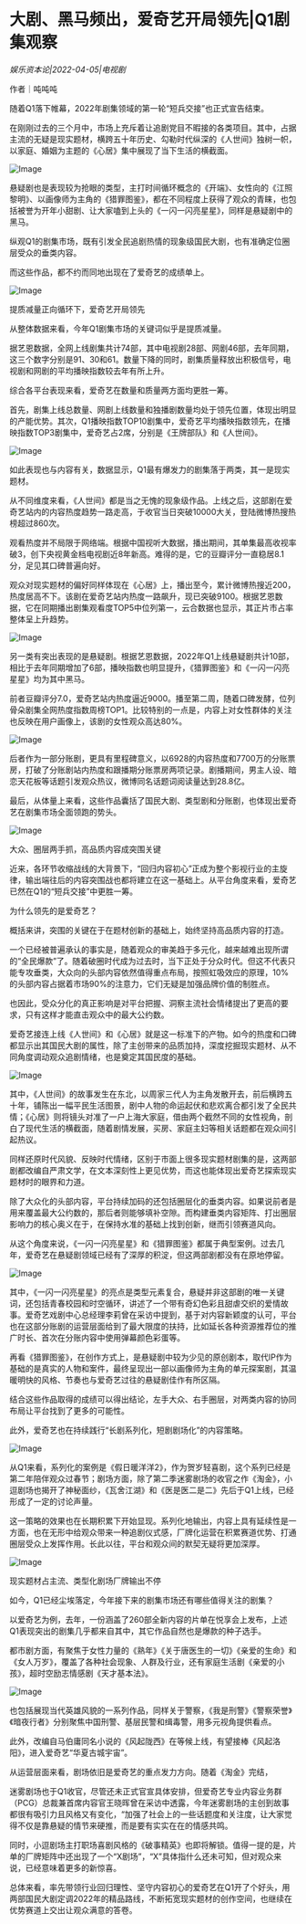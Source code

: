 # 大剧、黑马频出，爱奇艺开局领先|Q1剧集观察

*娱乐资本论|2022-04-05|电视剧*

作者｜吨吨吨

随着Q1落下帷幕，2022年剧集领域的第一轮“短兵交接”也正式宣告结束。

在刚刚过去的三个月中，市场上充斥着让追剧党目不暇接的各类项目。其中，占据主流的无疑是现实题材，横跨五十年历史、勾勒时代纵深的《人世间》独树一帜，以家庭、婚姻为主题的《心居》集中展现了当下生活的横截面。

![Image](https://inews.gtimg.com/newsapp_bt/0/14707496355/641)

悬疑剧也是表现较为抢眼的类型，主打时间循环概念的《开端》、女性向的《江照黎明》、以画像师为主角的《猎罪图鉴》，都在不同程度上获得了观众的青睐，也包括被誉为开年小甜剧、让大家嗑到上头的《一闪一闪亮星星》，同样是悬疑剧中的黑马。

纵观Q1的剧集市场，既有引发全民追剧热情的现象级国民大剧，也有准确定位圈层受众的垂类内容。

而这些作品，都不约而同地出现在了爱奇艺的成绩单上。

![Image](https://inews.gtimg.com/newsapp_bt/0/14707496349/641)

提质减量正向循环下，爱奇艺开局领先

从整体数据来看，今年Q1剧集市场的关键词似乎是提质减量。

据艺恩数据，全网上线剧集共计74部，其中电视剧28部、网剧46部，去年同期，这三个数字分别是91、30和61。数量下降的同时，剧集质量释放出积极信号，电视剧和网剧的平均播映指数较去年有所上升。

综合各平台表现来看，爱奇艺在数量和质量两方面均更胜一筹。

首先，剧集上线总数量、网剧上线数量和独播剧数量均处于领先位置，体现出明显的产能优势。其次，Q1播映指数TOP10剧集中，爱奇艺平均播映指数领先，在播映指数TOP3剧集中，爱奇艺占2席，分别是《王牌部队》和《人世间》。

![Image](https://inews.gtimg.com/newsapp_bt/0/14707496350/641)

如此表现也与内容有关，数据显示，Q1最有爆发力的剧集落于两类，其一是现实题材。

从不同维度来看，《人世间》都是当之无愧的现象级作品。上线之后，这部剧在爱奇艺站内的内容热度趋势一路走高，于收官当日突破10000大关，登陆微博热搜热榜超过860次。

观看热度并不局限于网络端。根据中国视听大数据，播出期间，其单集最高收视率破3，创下央视黄金档电视剧近8年新高。难得的是，它的豆瓣评分一直稳居8.1分，足见其口碑普遍向好。

观众对现实题材的偏好同样体现在《心居》上，播出至今，累计微博热搜近200，热度居高不下。该剧在爱奇艺站内热度一路飙升，现已突破9100。根据艺恩数据，它在同期播出剧集观看度TOP5中位列第一，云合数据也显示，其正片市占率整体呈上升趋势。

![Image](https://inews.gtimg.com/newsapp_bt/0/14707496345/641)

另一类有突出表现的是悬疑剧。根据艺恩数据，2022年Q1上线悬疑剧共计10部，相比于去年同期增加了6部，播映指数也明显提升，《猎罪图鉴》和《一闪一闪亮星星》均为其中黑马。

前者豆瓣评分7.0，爱奇艺站内热度逼近9000。播至第二周，随着口碑发酵，位列骨朵剧集全网热度指数周榜TOP1。比较特别的一点是，内容上对女性群体的关注也反映在用户画像上，该剧的女性观众高达80%。

![Image](https://inews.gtimg.com/newsapp_bt/0/14707496346/641)

后者作为一部分账剧，更具有里程碑意义，以6928的内容热度和7700万的分账票房，打破了分账剧站内热度和跟播期分账票房两项记录。剧播期间，男主人设、暗恋天花板等话题引发观众热议，微博同名话题词阅读量达到28.8亿。

最后，从体量上来看，这些作品囊括了国民大剧、类型剧和分账剧，也体现出爱奇艺在剧集市场全面领跑的势头。

![Image](https://inews.gtimg.com/newsapp_bt/0/14707496344/641)

大众、圈层两手抓，高品质内容成突围关键

近来，各环节收缩战线的大背景下，“回归内容初心”正成为整个影视行业的主旋律，输出端往后的内容突围战也都将建立在这一基础上。从平台角度来看，爱奇艺已然在Q1的“短兵交接”中更胜一筹。

为什么领先的是爱奇艺？

概括来讲，突围的关键在于在题材创新的基础上，始终坚持高品质内容的打造。

一个已经被普遍承认的事实是，随着观众的审美趋于多元化，越来越难出现所谓的“全民爆款”了。随着破圈时代成为过去时，当下正处于分众时代。但这不代表只能专攻垂类，大众向的头部内容依然值得重点布局，按照虹吸效应的原理，10%的头部内容占据着市场90%的注意力，它们无疑是加强品牌价值的制胜点。

也因此，受众分化的真正影响是对平台把握、洞察主流社会情绪提出了更高的要求，只有这样才能直击观众中的最大公约数。

爱奇艺接连上线《人世间》和《心居》就是这一标准下的产物。如今的热度和口碑都显示出其国民大剧的属性，除了主创带来的品质加持，深度挖掘现实题材、从不同角度调动观众追剧情绪，也是奠定其国民度的基础。

![Image](https://inews.gtimg.com/newsapp_bt/0/14707496356/641)

其中，《人世间》的故事发生在东北，以周家三代人为主角发散开去，前后横跨五十年，铺陈出一幅平民生活图景，剧中人物的命运起伏和悲欢离合都引发了全民共情；《心居》则将镜头对准了一户上海大家庭，借由两个截然不同的女性视角，剖白了现代生活的横截面，随着剧情发展，买房、家庭主妇等相关话题都在观众间引起热议。

同样还原时代风貌、反映时代情绪，区别于市面上很多现实题材剧集的是，这两部剧都改编自严肃文学，在文本深刻性上更见优势，而这也能体现出爱奇艺探索现实题材时的眼界和力道。

除了大众化的头部内容，平台持续加码的还包括圈层化的垂类内容。如果说前者是用来覆盖最大公约数的，那后者则能够填补空隙。而构建垂类内容矩阵、打出圈层影响力的核心奥义在于，在保持水准的基础上找到创新，继而引领赛道风向。

从这个角度来说，《一闪一闪亮星星》和《猎罪图鉴》都属于典型案例。过去几年，爱奇艺在悬疑剧领域已经有了深厚的积淀，但这两部剧都没有在原地停留。

![Image](https://inews.gtimg.com/newsapp_bt/0/14707496357/641)

其中，《一闪一闪亮星星》的亮点是类型元素复合，悬疑并非这部剧的唯一关键词，还包括青春校园和时空循环，讲述了一个带有奇幻色彩且甜虐交织的爱情故事。爱奇艺戏剧中心总经理李莉曾在采访中提到，基于对内容新颖度的认可，平台也在这部分账剧的运营层面给到了最大限度的扶持，比如延长各种资源推荐位的推广时长、首次在分账内容中使用弹幕颜色彩蛋等。

再看《猎罪图鉴》，在创作方式上，是悬疑剧中较为少见的原创剧本，取代IP作为基础的是真实的人物和案件，最终呈现出一部以画像师为主角的单元探案剧，其温暖明快的风格、节奏也与爱奇艺过往的悬疑剧佳作有所区隔。

结合这些作品取得的成绩可以得出结论，左手大众、右手圈层，对两类内容的协同布局让平台找到了更多的可能性。

此外，爱奇艺也在持续践行“长剧系列化，短剧剧场化”的内容策略。

![Image](https://inews.gtimg.com/newsapp_bt/0/14707496381/641)

从Q1来看，系列化的案例是《假日暖洋洋2》，作为贺岁轻喜剧，这个系列已经是第二年陪伴观众过春节；剧场方面，除了第二季迷雾剧场的收官之作《淘金》，小逗剧场也揭开了神秘面纱，《瓦舍江湖》和《医是医二是二》先后于Q1上线，已经形成了一定的讨论声量。

这一策略的效果也在长期积累下开始显现。系列化地输出，内容上具有延续性是一方面，也在无形中给观众带来一种追剧仪式感，厂牌化运营在积累赛道优势、打通圈层受众上发挥作用。长此以往，平台和观众间的默契无疑将更加深厚。

![Image](https://inews.gtimg.com/newsapp_bt/0/14707496342/641)

现实题材占主流、类型化剧场厂牌输出不停

如今，Q1已经尘埃落定，今年接下来的剧集市场还有哪些值得关注的剧集？

以爱奇艺为例，去年，一份涵盖了260部全新内容的片单在悦享会上发布，上述Q1表现突出的剧集几乎都来自其中，其它作品自然也是爆款的种子选手。

都市剧方面，有聚焦于女性力量的《熟年》《关于唐医生的一切》《亲爱的生命》和《女人万岁》，覆盖了各种社会现象、人群及行业，还有家庭生活剧《亲爱的小孩》，超时空励志情感剧《天才基本法》。

![Image](https://inews.gtimg.com/newsapp_bt/0/14707496371/641)

也包括展现当代英雄风貌的一系列作品，同样关于警察，《我是刑警》《警察荣誉》《暗夜行者》分别聚焦中国刑警、基层民警和缉毒警，用多元视角提供看点。

此外，改编自马伯庸同名小说的《风起陇西》在等候上线，有望接棒《风起洛阳》，进入爱奇艺“华夏古城宇宙”。

从运营层面来看，剧场依旧是爱奇艺的重点发力方向。随着《淘金》完结， 

迷雾剧场也于Q1收官，尽管还未正式官宣具体安排，但爱奇艺专业内容业务群（PCG）总裁兼首席内容官王晓晖曾在采访中透露，今年迷雾剧场的主创到故事都很有吸引力且风格又有变化，“加强了社会上的一些话题度和关注度，让大家觉得不仅是靠悬疑的情节来硬推，而是要有实实在在的情感共鸣。

同时，小逗剧场主打职场喜剧风格的《破事精英》也即将解锁。值得一提的是，片单的厂牌矩阵中还出现了一个“X剧场”，“X”具体指什么还未可知，但对观众来说，已经意味着更多的新惊喜。

总体来看，率先带领行业回归理性、坚守内容初心的爱奇艺在Q1开了个好头，用两部国民大剧定调2022年的精品路线，不断拓宽现实题材的创作空间，也继续在优势赛道上交出让观众满意的答卷。

